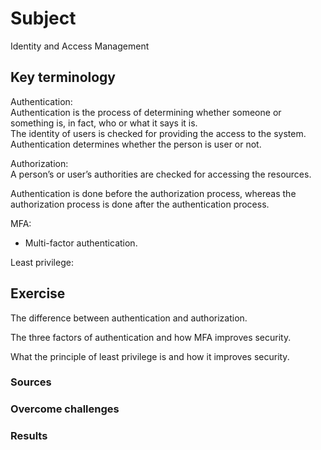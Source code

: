 # Subject
Identity and Access Management

## Key terminology
Authentication:  
Authentication is the process of determining whether someone or something is, in fact, who or what it says it is.  
The identity of users is checked for providing the access to the system.  
Authentication determines whether the person is user or not.

Authorization:  
A person’s or user’s authorities are checked for accessing the resources.  

Authentication is done before the authorization process, whereas the authorization process is done after the authentication process.

MFA:  
- Multi-factor authentication.  

Least privilege:  


## Exercise
The difference between authentication and authorization.  

The three factors of authentication and how MFA improves security.  

What the principle of least privilege is and how it improves security.

### Sources


### Overcome challenges


### Results
